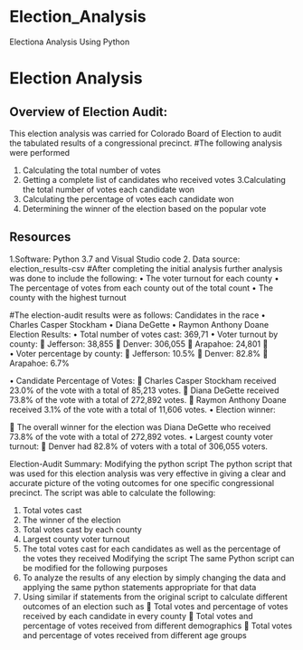 # Election_Analysis
Electiona Analysis Using Python
# Election Analysis
## Overview of Election Audit:
This election analysis was carried for Colorado Board of Election to audit the tabulated results of a congressional precinct. 
#The following analysis were performed 
1. Calculating the total number of votes
2. Getting a complete list of candidates who received votes
3.Calculating the total number of votes each candidate won 
4. Calculating the percentage of votes each candidate won
5. Determining the winner of the election based on the popular vote
## Resources
1.Software: Python 3.7 and Visual Studio code
2. Data source: election_results-csv
#After completing the initial analysis further analysis was done to include the following:
•	The voter turnout for each county
•	The percentage of votes from each county out of the total count
•	The county with the highest turnout

#The election-audit results were as follows: 
Candidates in the race
•	Charles Casper Stockham
•	Diana DeGette
•	Raymon Anthony Doane
Election Results:
•	Total number of votes cast: 369,71
•	Voter turnout by county:
	Jefferson: 38,855
	Denver: 306,055
	Arapahoe: 24,801
	
•	Voter percentage by county:
	Jefferson:  10.5% 
	Denver:  82.8% 
	Arapahoe:  6.7% 

•	Candidate Percentage of Votes: 
	Charles Casper Stockham received 23.0% of the vote with a total of 85,213 votes.
	Diana DeGette received 73.8% of the vote with a total of 272,892 votes.
	Raymon Anthony Doane received 3.1% of the vote with a total of 11,606 votes.
•	Election winner:

	The overall winner for the election was Diana DeGette who received 73.8% of the vote with a total of 272,892 votes.
•	Largest county voter turnout:
	Denver had 82.8% of voters with a total of 306,055 voters.


Election-Audit Summary: 
Modifying the python script
The python script that was used for this election analysis was very effective in giving a clear and accurate picture of the voting outcomes for one specific congressional precinct. The script was able to calculate the following:
1.	Total votes cast
2.	The winner of the election
3.	Total votes cast by each county
4.	Largest county voter turnout
5.	The total votes cast for each candidates as well as the percentage of the votes they received
Modifying the script
The same Python script can be modified for the following purposes
1.	To analyze the results of any election by simply changing the data and applying the same python statements appropriate for that data
2.	Using similar if statements from the original script to calculate different outcomes of an election such as
	Total votes and percentage of votes received by each candidate in every county
	Total votes and percentage of votes received from different demographics
	Total votes and percentage of votes received from different age groups

